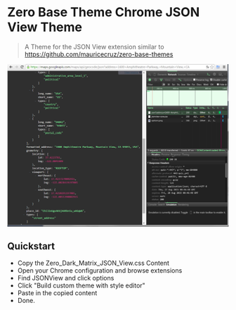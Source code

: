 # Zero Base Theme Chrome JSON View Theme

> A Theme for the JSON View extension similar to https://github.com/mauricecruz/zero-base-themes

![alt tag](https://raw.githubusercontent.com/patrickjaja/Zero-Base-Theme-Chrome-JSON-View-Theme/master/screen.png)

## Quickstart

* Copy the Zero_Dark_Matrix_JSON_View.css Content
* Open your Chrome configuration and browse extensions
* Find JSONView and click options
* Click "Build custom theme with style editor"
* Paste in the copied content
* Done.